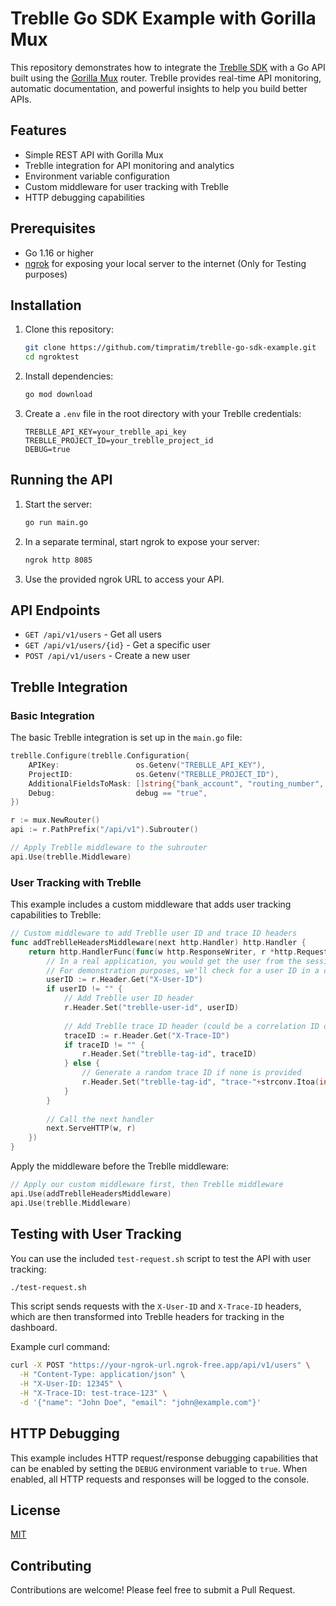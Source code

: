 # Treblle Go SDK Example with Gorilla Mux

This repository demonstrates how to integrate the [Treblle SDK](https://github.com/treblle/treblle-go) with a Go API built using the [Gorilla Mux](https://github.com/gorilla/mux) router. Treblle provides real-time API monitoring, automatic documentation, and powerful insights to help you build better APIs.

## Features

- Simple REST API with Gorilla Mux
- Treblle integration for API monitoring and analytics
- Environment variable configuration
- Custom middleware for user tracking with Treblle
- HTTP debugging capabilities

## Prerequisites

- Go 1.16 or higher
- [ngrok](https://ngrok.com/) for exposing your local server to the internet (Only for Testing purposes)

## Installation

1. Clone this repository:

   ```bash
   git clone https://github.com/timpratim/treblle-go-sdk-example.git
   cd ngroktest
   ```

2. Install dependencies:

   ```bash
   go mod download
   ```

3. Create a `.env` file in the root directory with your Treblle credentials:

   ```
   TREBLLE_API_KEY=your_treblle_api_key
   TREBLLE_PROJECT_ID=your_treblle_project_id
   DEBUG=true
   ```

## Running the API

1. Start the server:

   ```bash
   go run main.go
   ```

2. In a separate terminal, start ngrok to expose your server:

   ```bash
   ngrok http 8085
   ```

3. Use the provided ngrok URL to access your API.

## API Endpoints

- `GET /api/v1/users` - Get all users
- `GET /api/v1/users/{id}` - Get a specific user
- `POST /api/v1/users` - Create a new user

## Treblle Integration

### Basic Integration

The basic Treblle integration is set up in the `main.go` file:

```go
treblle.Configure(treblle.Configuration{
    APIKey:                 os.Getenv("TREBLLE_API_KEY"),
    ProjectID:              os.Getenv("TREBLLE_PROJECT_ID"),
    AdditionalFieldsToMask: []string{"bank_account", "routing_number", "tax_id", "auth_token", "ssn", "api_key", "password", "credit_card"},
    Debug:                  debug == "true",
})

r := mux.NewRouter()
api := r.PathPrefix("/api/v1").Subrouter()

// Apply Treblle middleware to the subrouter
api.Use(treblle.Middleware)
```

### User Tracking with Treblle

This example includes a custom middleware that adds user tracking capabilities to Treblle:

```go
// Custom middleware to add Treblle user ID and trace ID headers
func addTreblleHeadersMiddleware(next http.Handler) http.Handler {
    return http.HandlerFunc(func(w http.ResponseWriter, r *http.Request) {
        // In a real application, you would get the user from the session, JWT token, etc.
        // For demonstration purposes, we'll check for a user ID in a custom header
        userID := r.Header.Get("X-User-ID")
        if userID != "" {
            // Add Treblle user ID header
            r.Header.Set("treblle-user-id", userID)
            
            // Add Treblle trace ID header (could be a correlation ID or any other identifier)
            traceID := r.Header.Get("X-Trace-ID")
            if traceID != "" {
                r.Header.Set("treblle-tag-id", traceID)
            } else {
                // Generate a random trace ID if none is provided
                r.Header.Set("treblle-tag-id", "trace-"+strconv.Itoa(int(time.Now().UnixNano())))
            }
        }
        
        // Call the next handler
        next.ServeHTTP(w, r)
    })
}
```

Apply the middleware before the Treblle middleware:

```go
// Apply our custom middleware first, then Treblle middleware
api.Use(addTreblleHeadersMiddleware)
api.Use(treblle.Middleware)
```

## Testing with User Tracking

You can use the included `test-request.sh` script to test the API with user tracking:

```bash
./test-request.sh
```

This script sends requests with the `X-User-ID` and `X-Trace-ID` headers, which are then transformed into Treblle headers for tracking in the dashboard.

Example curl command:

```bash
curl -X POST "https://your-ngrok-url.ngrok-free.app/api/v1/users" \
  -H "Content-Type: application/json" \
  -H "X-User-ID: 12345" \
  -H "X-Trace-ID: test-trace-123" \
  -d '{"name": "John Doe", "email": "john@example.com"}'
```

## HTTP Debugging

This example includes HTTP request/response debugging capabilities that can be enabled by setting the `DEBUG` environment variable to `true`. When enabled, all HTTP requests and responses will be logged to the console.

## License

[MIT](LICENSE)

## Contributing

Contributions are welcome! Please feel free to submit a Pull Request.
